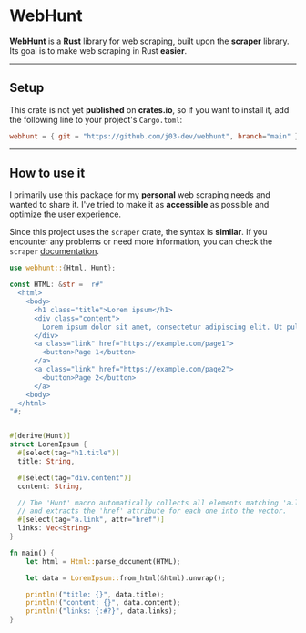 # WebHunt

**WebHunt** is a **Rust** library for web scraping, built upon the **scraper** library. Its goal is to make web scraping in Rust **easier**.

-----

## Setup

This crate is not yet **published** on **crates.io**, so if you want to install it, add the following line to your project's `Cargo.toml`:

```toml
webhunt = { git = "https://github.com/j03-dev/webhunt", branch="main" }
```

-----

## How to use it

I primarily use this package for my **personal** web scraping needs and wanted to share it. I've tried to make it as **accessible** as possible and optimize the user experience.

Since this project uses the `scraper` crate, the syntax is **similar**. If you encounter any problems or need more information, you can check the `scraper` [documentation](https://docs.rs/scraper/latest/scraper/).

```rust
use webhunt::{Html, Hunt};

const HTML: &str =  r#"
  <html>
    <body>
      <h1 class="title">Lorem ipsum</h1>
      <div class="content">
        Lorem ipsum dolor sit amet, consectetur adipiscing elit. Ut pulvinar blandit lacinia.
      </div>
      <a class="link" href="https://example.com/page1">
        <button>Page 1</button>
      </a>
      <a class="link" href="https://example.com/page2">
        <button>Page 2</button>
      </a>
    <body>
  </html>
"#;


#[derive(Hunt)]
struct LoremIpsum {
  #[select(tag="h1.title")]
  title: String,

  #[select(tag="div.content")]
  content: String,

  // The 'Hunt' macro automatically collects all elements matching 'a.link'
  // and extracts the 'href' attribute for each one into the vector.
  #[select(tag="a.link", attr="href")]
  links: Vec<String>
}

fn main() {
    let html = Html::parse_document(HTML);

    let data = LoremIpsum::from_html(&html).unwrap();

    println!("title: {}", data.title);
    println!("content: {}", data.content);
    println!("links: {:#?}", data.links);
}
```
